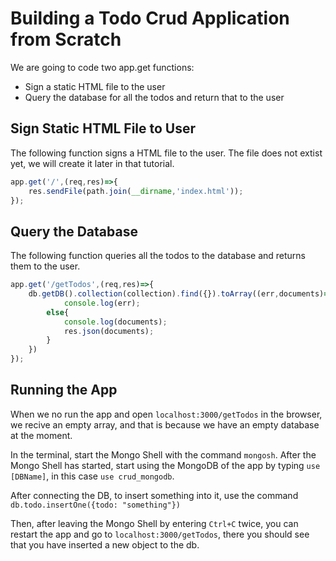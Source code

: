 # Building a Todo Crud Application from Scratch #
We are going to code two app.get functions:

- Sign a static HTML file to the user
- Query the database for all the todos and return that to the user

## Sign Static HTML File to User ##
The following function signs a HTML file to the user. The file does not extist yet, we will create it later in that tutorial.

```js
app.get('/',(req,res)=>{
    res.sendFile(path.join(__dirname,'index.html'));
});
```

## Query the Database ##
The following function queries all the todos to the database and returns them  to the user.

```js
app.get('/getTodos',(req,res)=>{
    db.getDB().collection(collection).find({}).toArray((err,documents)=>{        if(err)
            console.log(err);
        else{
            console.log(documents);
            res.json(documents);
        }
    })
});
```

## Running the App ##
When we no run the app and open `localhost:3000/getTodos` in the browser, we recive an empty array, 
and that is because we have an empty database at the moment.

In the terminal, start the Mongo Shell with the command `mongosh`. After the Mongo Shell has started, 
start using the MongoDB of the app by typing `use [DBName]`, in this case `use crud_mongodb`.

After connecting the DB, to insert something into it, use the command `db.todo.insertOne({todo: "something"})`

Then, after leaving the Mongo Shell by entering `Ctrl+C` twice, you can restart the app and go to `localhost:3000/getTodos`, 
there you should see that you have inserted a new object to the db.